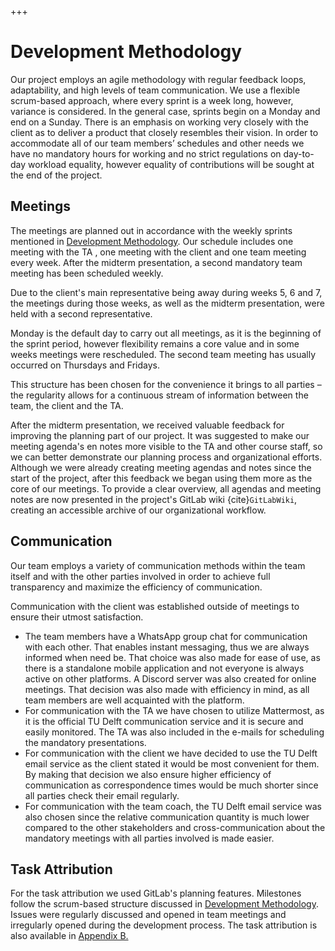 +++
# Development Methodology

Our project employs an agile methodology with regular feedback loops, adaptability, and high levels of team communication. We use a flexible scrum-based approach, where every sprint is a week long, however, variance is considered. In the general case, sprints begin on a Monday and end on a Sunday. There is an emphasis on working very closely with the client as to deliver a product that closely resembles their vision. In order to accommodate all of our team members’ schedules and other needs we have no mandatory hours for working and no strict regulations on day-to-day workload equality, however equality of contributions will be sought at the end of the project.

## Meetings

The meetings are planned out in accordance with the weekly sprints mentioned in [Development Methodology](./methodology.md "Development Methodology"). Our schedule includes one meeting with the TA , one meeting with the client and one team meeting every week. After the midterm presentation, a second mandatory team meeting has been scheduled weekly.

Due to the client's main representative being away during weeks 5, 6 and 7, the meetings during those weeks, as well as the midterm presentation, were held with a second representative.&#x20;

Monday is the default day to carry out all meetings, as it is the beginning of the sprint period, however flexibility remains a core value and in some weeks meetings were rescheduled. The second team meeting has usually occurred on Thursdays and Fridays.

This structure has been chosen for the convenience it brings to all parties – the regularity allows for a continuous stream of information between the team, the client and the TA.

After the midterm presentation, we received valuable feedback for improving the planning part of our project. It was suggested to make our meeting agenda's en notes more visible to the TA and other course staff, so we can better demonstrate our planning process and organizational efforts. Although we were already creating meeting agendas and notes since the start of the project, after this feedback we began using them more as the core of our meetings. To provide a clear overview, all agendas and meeting notes are now presented in the project's GitLab wiki {cite}`GitLabWiki`, creating an accessible archive of our organizational workflow.

## Communication

Our team employs a variety of communication methods within the team itself and with the other parties involved in order to achieve full transparency and maximize the efficiency of communication.&#x20;

Communication with the client was established outside of meetings to ensure their utmost satisfaction.

*   The team members have a WhatsApp group chat for communication with each other. That enables instant messaging, thus we are always informed when need be. That choice was also made for ease of use, as there is a standalone mobile application and not everyone is always active on other platforms. A Discord server was also created for online meetings. That decision was also made with efficiency in mind, as all team members are well acquainted with the platform.
*   For communication with the TA we have chosen to utilize Mattermost, as it is the official TU Delft communication service and it is secure and easily monitored. The TA was also included in the e-mails for scheduling the mandatory presentations.
*   For communication with the client we have decided to use the TU Delft email service as the client stated it would be most convenient for them. By making that decision we also ensure higher efficiency of communication as correspondence times would be much shorter since all parties check their email regularly.
*   For communication with the team coach, the TU Delft email service was also chosen since the relative communication quantity is much lower compared to the other stakeholders and cross-communication about the mandatory meetings with all parties involved is made easier.

## Task Attribution

For the task attribution we used GitLab's planning features. Milestones follow the scrum-based structure discussed in [Development Methodology](./methodology.md "Development methodology"). Issues were regularly discussed and opened in team meetings and irregularly opened during the development process. The task attribution is also available in [Appendix B.](../appendices/b.md "Appendix B")
